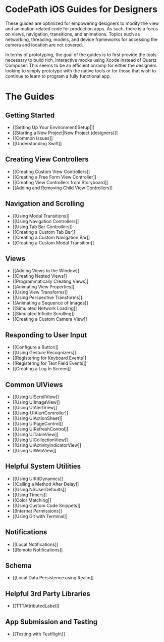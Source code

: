 # CodePath iOS Guides for Designers

These guides are optimized for empowering designers to modify the view and animation related code for production apps. As such, there is a focus on views, navigation, transitions, and animations. Topics such as networking, threading, models, and device frameworks for accessing the camera and location are not covered. 

In terms of prototyping, the goal of the guides is to first provide the tools necessary to build rich, interactive mocks using Xcode instead of Quartz Composer. This seems to be an efficient onramp for either the designers looking to simply prototype with the native tools or for those that wish to continue to learn to program a fully functional app.

# The Guides

## Getting Started
* [[Setting Up Your Environment|Setup|]]
* [[Starting a New Project|New Project (designers)]]
* [[Common Issues]]
* [[Understanding Swift]]

## Creating View Controllers
* [[Creating Custom View Controllers]]
* [[Creating a Free Form View Controller]]
* [[Creating View Controllers from Storyboard]]
* [[Adding and Removing Child View Controllers]]

## Navigation and Scrolling
* [[Using Modal Transitions]]
* [[Using Navigation Controllers]]
* [[Using Tab Bar Controllers]]
* [[Creating a Custom Tab Bar]]
* [[Creating a Custom Navigation Bar]]
* [[Creating a Custom Modal Transition]]

## Views
* [[Adding Views to the Window]]
* [[Creating Nested Views]]
* [[Programmatically Creating Views]]
* [[Animating View Properties]]
* [[Using View Transforms]]
* [[Using Perspective Transforms]]
* [[Animating a Sequence of Images]]
* [[Simulated Network Loading]]
* [[Simulated Infinite Scrolling]]
* [[Creating a Custom Camera View]]

## Responding to User Input
* [[Configure a Button]]
* [[Using Gesture Recognizers]]
* [[Registering for Keyboard Events]]
* [[Registering for Text Field Events]]
* [[Creating a Log In Screen]]

## Common UIViews
* [[Using UIScrollView]]
* [[Using UIImageView]]
* [[Using UIAlertView]]
* [[Using-UIAlertController]]
* [[Using UIActionSheet]]
* [[Using UIPageControl]]
* [[Using UIRefreshControl]]
* [[Using UITableView]]
* [[Using UICollectionView]]
* [[Using UIActivityIndicatorView]]
* [[Using UIWebView]]

## Helpful System Utilities
* [[Using UIKitDynamics]]
* [[Calling a Method After Delay]]
* [[Using NSUserDefaults]]
* [[Using Timers]]
* [[Color Matching]]
* [[Using Custom Code Snippets]]
* [[Internet Permissions]]
* [[Using Git with Terminal]]

## Notifications
* [[Local Notifications]]
* [[Remote Notifications]]

## Schema
* [[Local Data Persistence using Realm]]

## Helpful 3rd Party Libraries 
* [[TTTAttributedLabel]]

## App Submission and Testing
* [[Testing with Testflight]]